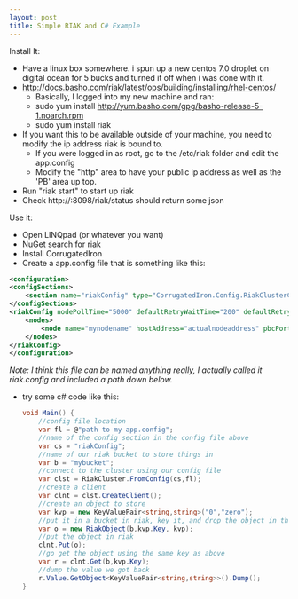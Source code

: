 ```yaml
---
layout: post
title: Simple RIAK and C# Example
---
```


Install It:

- Have a linux box somewhere. i spun up a new centos 7.0 droplet on digital ocean for 5 bucks and turned it off when i was done with it.
- http://docs.basho.com/riak/latest/ops/building/installing/rhel-centos/
    - Basically, I logged into my new machine and ran:
    - sudo yum install http://yum.basho.com/gpg/basho-release-5-1.noarch.rpm
    - sudo yum install riak
- If you want this to be available outside of your machine, you need to modify the ip address riak is bound to.
    - If you were logged in as root, go to the /etc/riak folder and edit the app.config
    - Modify the "http" area to have your public ip address as well as the 'PB' area up top.
- Run "riak start" to start up riak
- Check http://<your ip>:8098/riak/status should return some json
 

Use it:

- Open LINQpad (or whatever you want)
- NuGet search for riak
- Install CorrugatedIron
- Create a app.config file that is something like this:

```xml
<configuration> 
<configSections> 
    <section name="riakConfig" type="CorrugatedIron.Config.RiakClusterConfiguration, CorrugatedIron"/> 
</configSections> 
<riakConfig nodePollTime="5000" defaultRetryWaitTime="200" defaultRetryCount="3"> 
    <nodes> 
        <node name="mynodename" hostAddress="actualnodeaddress" pbcPort="8087" restPort="8098" poolSize="0" /> 
    </nodes> 
</riakConfig> 
</configuration>
```

*Note: I think this file can be named anything really, I actually called it riak.config and included a path down below.*

- try some c# code like this:

    ```csharp
    void Main() {
        //config file location
        var fl = @"path to my app.config";
        //name of the config section in the config file above
        var cs = "riakConfig";
        //name of our riak bucket to store things in
        var b = "mybucket";
        //connect to the cluster using our config file
        var clst = RiakCluster.FromConfig(cs,fl);
        //create a client
        var clnt = clst.CreateClient();
        //create an object to store
        var kvp = new KeyValuePair<string,string>("0","zero");
        //put it in a bucket in riak, key it, and drop the object in there
        var o = new RiakObject(b,kvp.Key, kvp);
        //put the object in riak
        clnt.Put(o);
        //go get the object using the same key as above
        var r = clnt.Get(b,kvp.Key);
        //dump the value we got back
        r.Value.GetObject<KeyValuePair<string,string>>().Dump();
    }
    ```